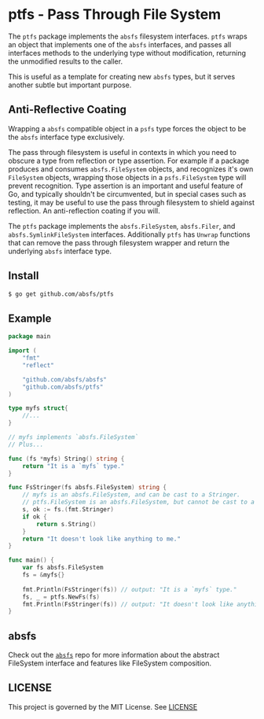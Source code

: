 # ptfs - Pass Through File System
The `ptfs` package implements the `absfs` filesystem interfaces. `ptfs` wraps an object that implements one of the `absfs` interfaces, and passes all interfaces methods to the underlying type without modification, returning the unmodified results to the caller. 

This is useful as a template for creating new `absfs` types, but it serves another subtle but important purpose.

## Anti-Reflective Coating
Wrapping a `absfs` compatible object in a `psfs` type forces the object to be the `absfs` interface type exclusively.

The pass through filesystem is useful in contexts in which you need to obscure a type from reflection or type assertion. For example if a package produces and consumes `absfs.FileSystem` objects, and recognizes it's own `FileSystem` objects, wrapping those objects in a `psfs.FileSystem` type will prevent recognition. Type assertion is an important and useful feature of Go, and typically shouldn't be circumvented, but in special cases such as testing, it may be useful to use the pass through filesystem to shield against reflection. An anti-reflection coating if you will.

The `ptfs` package implements the `absfs.FileSystem`, `absfs.Filer`, and `absfs.SymlinkFileSystem` interfaces. Additionally `ptfs` has `Unwrap` functions that can remove the pass through filesystem wrapper and return the underlying `absfs` interface type.

## Install

```bash
$ go get github.com/absfs/ptfs
```

## Example

```go
package main

import (
    "fmt"
    "reflect"

    "github.com/absfs/absfs"
    "github.com/absfs/ptfs"
)

type myfs struct{
    //...
}

// myfs implements `absfs.FileSystem`
// Plus...

func (fs *myfs) String() string {
    return "It is a `myfs` type."
}

func FsStringer(fs absfs.FileSystem) string {
    // myfs is an absfs.FileSystem, and can be cast to a Stringer.
    // ptfs.FileSystem is an absfs.FileSystem, but cannot be cast to a Stringer.
    s, ok := fs.(fmt.Stringer)
    if ok {
        return s.String()
    }
    return "It doesn't look like anything to me."
}

func main() {
    var fs absfs.FileSystem
    fs = &myfs{}
    
    fmt.Println(FsStringer(fs)) // output: "It is a `myfs` type."
    fs, _ = ptfs.NewFs(fs)
    fmt.Println(FsStringer(fs)) // output: "It doesn't look like anything to me."
}
```

## absfs
Check out the [`absfs`](https://github.com/absfs/absfs) repo for more information about the abstract FileSystem interface and features like FileSystem composition.

## LICENSE

This project is governed by the MIT License. See [LICENSE](https://github.com/absfs/osfs/blob/master/LICENSE)



